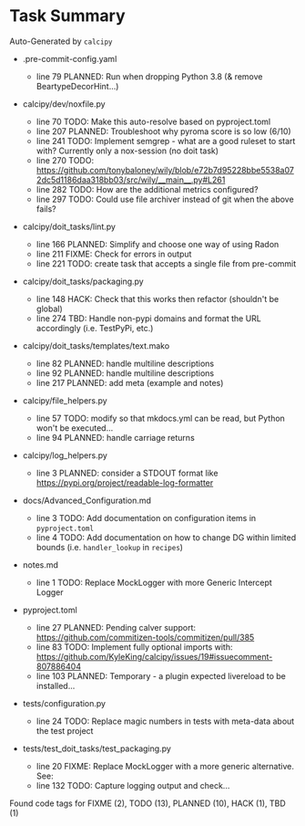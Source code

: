 # Task Summary

Auto-Generated by `calcipy`

- .pre-commit-config.yaml
    - line  79 PLANNED: Run when dropping Python 3.8 (& remove BeartypeDecorHint...)

- calcipy/dev/noxfile.py
    - line  70    TODO: Make this auto-resolve based on pyproject.toml
    - line 207 PLANNED: Troubleshoot why pyroma score is so low (6/10)
    - line 241    TODO: Implement semgrep - what are a good ruleset to start with? Currently only a nox-session (no doit task)
    - line 270    TODO: https://github.com/tonybaloney/wily/blob/e72b7d95228bbe5538a072dc5d1186daa318bb03/src/wily/__main__.py#L261
    - line 282    TODO: How are the additional metrics configured?
    - line 297    TODO: Could use file archiver instead of git when the above fails?

- calcipy/doit_tasks/lint.py
    - line 166 PLANNED: Simplify and choose one way of using Radon
    - line 211   FIXME: Check for errors in output
    - line 221    TODO: create task that accepts a single file from pre-commit

- calcipy/doit_tasks/packaging.py
    - line 148    HACK: Check that this works then refactor (shouldn't be global)
    - line 274     TBD: Handle non-pypi domains and format the URL accordingly (i.e. TestPyPi, etc.)

- calcipy/doit_tasks/templates/text.mako
    - line  82 PLANNED: handle multiline descriptions
    - line  92 PLANNED: handle multiline descriptions
    - line 217 PLANNED: add meta (example and notes)

- calcipy/file_helpers.py
    - line  57    TODO: modify so that mkdocs.yml can be read, but Python won't be executed...
    - line  94 PLANNED: handle carriage returns

- calcipy/log_helpers.py
    - line   3 PLANNED: consider a STDOUT format like https://pypi.org/project/readable-log-formatter

- docs/Advanced_Configuration.md
    - line   3    TODO: Add documentation on configuration items in `pyproject.toml`
    - line   4    TODO: Add documentation on how to change DG within limited bounds (i.e. `handler_lookup` in `recipes`)

- notes.md
    - line   1    TODO: Replace MockLogger with more Generic Intercept Logger

- pyproject.toml
    - line  27 PLANNED: Pending calver support: https://github.com/commitizen-tools/commitizen/pull/385
    - line  83    TODO: Implement fully optional imports with: https://github.com/KyleKing/calcipy/issues/19#issuecomment-807886404
    - line 103 PLANNED: Temporary - a plugin expected livereload to be installed...

- tests/configuration.py
    - line  24    TODO: Replace magic numbers in tests with meta-data about the test project

- tests/test_doit_tasks/test_packaging.py
    - line  20   FIXME: Replace MockLogger with a more generic alternative. See:
    - line 132    TODO: Capture logging output and check...

Found code tags for FIXME (2), TODO (13), PLANNED (10), HACK (1), TBD (1)

<!-- calcipy:skip_tags -->

